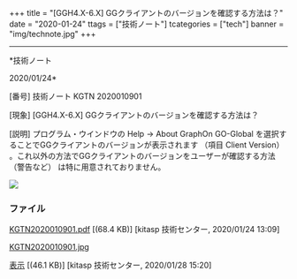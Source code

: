 ﻿+++
title = "[GGH4.X-6.X] GGクライアントのバージョンを確認する方法は？"
date = "2020-01-24"
ttags = ["技術ノート"]
tcategories = ["tech"]
banner = "img/technote.jpg"
+++

-----------------------------------------------------------------------------------------------------------------------------

*技術ノート

2020/01/24*


[番号]
技術ノート KGTN 2020010901

[現象]
[GGH4.X-6.X] GGクライアントのバージョンを確認する方法は？

[説明]
プログラム・ウインドウの Help → About GraphOn GO-Global
を選択することでGGクライアントのバージョンが表示されます （項目 Client
Version）
。これ以外の方法でGGクライアントのバージョンをユーザーが確認する方法
（警告など） は特に用意されておりません。

![](http://techreport.kitasp.net/attachments/download/4465/KGTN2020010901.jpg)


### ファイル

 
 


[KGTN2020010901.pdf](http://techreport.kitasp.net/attachments/download/4452/KGTN2020010901.pdf)
 [(68.4 KB)] [kitasp 技術センター, 2020/01/24
13:09]

[KGTN2020010901.jpg](http://techreport.kitasp.net/attachments/download/4465/KGTN2020010901.jpg)

[表示](http://techreport.kitasp.net/attachments/4465/KGTN2020010901.jpg "表示")
 [(46.1 KB)] [kitasp 技術センター, 2020/01/28
15:20]


 


 

